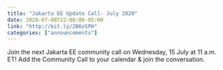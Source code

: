 ```yaml
---
title: "Jakarta EE Update Call- July 2020"
date: 2020-07-08T22:00:00-05:00
link: "http://bit.ly/2B6oSPH"
categories: ["announcements"]
---
```


Join the next Jakarta EE community call on Wednesday, 15 July at 11 a.m. ET! Add the Community Call to your calendar & join the conversation.

